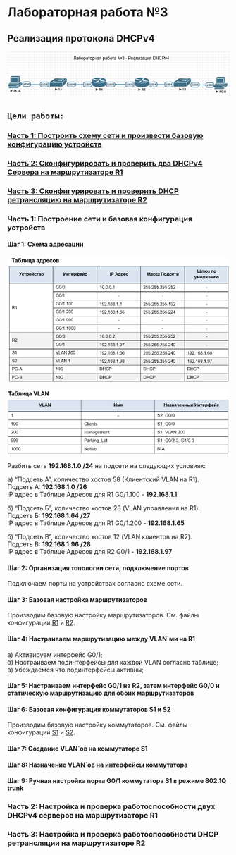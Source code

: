 # Лабораторная работа №3

## Реализация протокола DHCPv4

![alt text](image.png)

## `Цели работы:`

### [Часть 1: Построить схему сети и произвести базовую конфигурацию устройств](#часть-1-построение-сети-и-базовая-конфигурация-устройств)

### [Часть 2: Сконфигурировать и проверить два DHCPv4 Сервера на маршрутизаторе R1](#часть-2-настройка-и-проверка-работоспособности-двух-dhcpv4-серверов-на-маршрутизаторе-r1)

### [Часть 3: Сконфигурировать и проверить DHCP ретрансляцию на маршрутизаторе R2](#часть-3-настройка-и-проверка-работоспособности-dhcp-ретрансляции-на-маршрутизаторе-r2)

### Часть 1: Построение сети и базовая конфигурация устройств

#### Шаг 1: Схема адресации

![alt text](image-3.png)

![alt text](image-4.png)

Разбить сеть __192.168.1.0 /24__ на подсети на следующих условиях:  

а)  “Подсеть A”, количество хостов 58 (Клиентский VLAN на R1).  
Подсеть A: __192.168.1.0 /26__  
IP адрес в Таблице Адресов для R1 G0/1.100 - __192.168.1.1__

б)   “Подсеть Б”, количество хостов 28 (VLAN управления на R1).  
Подсеть Б: __192.168.1.64 /27__  
IP адрес в Таблице Адресов для R1 G0/1.200 - __192.168.1.65__

б)   “Подсеть В”, количество хостов 12 (VLAN клиентов на R2).  
Подсеть В: __192.168.1.96 /28__  
IP адрес в Таблице Адресов для R2 G0/1 - __192.168.1.97__  

#### Шаг 2: Организация топологии сети, подключение портов  

Подключаем порты на устройствах согласно схеме сети.

#### Шаг 3: Базовая настройка маршрутизаторов  

Производим базовую настройку маршрутизаторов. См. файлы конфигурации [R1](/Labs/Lab3/R1_Config.txt) и [R2](/Labs/Lab3/R2_Config.txt).

#### Шаг 4: Настраиваем маршрутизацию между VLAN`ми на R1
  
а) Активируем интерфейс G0/1;  
б) Настраиваем подинтерфейсы для каждой VLAN согласно таблице;  
в) Убеждаемся что подинтерфейсы активны;

#### Шаг 5: Настраиваем интерфейс G0/1 на R2, затем интерфейс G0/0 и статическую маршрутизацию для обоих маршрутизаторов

#### Шаг 6: Базовая конфигурация коммутаторов S1 и S2

Производим базовую настройку коммутаторов. См. файлы конфигурации [S1](/Labs/Lab3/S1_Config.txt) и [S2](/Labs/Lab3/S2_Config.txt).

#### Шаг 7: Создание VLAN`ов на коммутаторе S1

#### Шаг 8: Назначение VLAN`ов на интерфейсы коммутатора

#### Шаг 9: Ручная настройка порта G0/1 коммутатора S1 в режиме 802.1Q trunk

### Часть 2: Настройка и проверка работоспособности двух DHCPv4 серверов на маршрутизаторе R1

### Часть 3: Настройка и проверка работоспособности DHCP ретрансляции на маршрутизаторе R2


